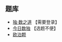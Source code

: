 ## 题库
- [独·数之道](http://www.sudokufans.org.cn/lx/game.index.php?type=vxa) 【需要登录】
- [今日数独](https://cn.sudoku.today/dailysudoku/) 【选题不便】
- [欧泊颗](https://www.oubk.com/sudoku/VXSudoku-3x3-0.html?level=5)